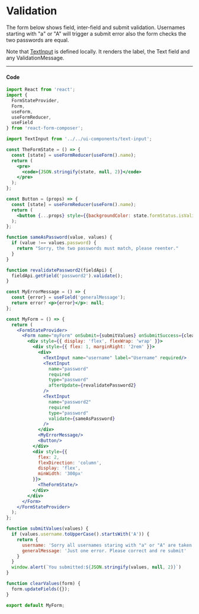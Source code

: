 # Validation
The form below shows field, inter-field and submit validation. Usernames starting with "a" or "A" will trigger a submit error also the form checks the two passwords are equal.

Note that [TextInput](https://github.com/chrisfield/react-form-composer/blob/master/stories/ui-components/text-input.jsx) is defined locally. It renders the label, the Text field and any ValidationMessage.

<!-- STORY -->

---
#### Code
```jsx
import React from 'react';
import {
  FormStateProvider,
  Form,
  useForm,
  useFormReducer,
  useField
} from 'react-form-composer';

import TextInput from '../../ui-components/text-input';

const TheFormState = () => {
  const [state] = useFormReducer(useForm().name);
  return (
    <pre>
      <code>{JSON.stringify(state, null, 2)}</code>
    </pre>
  );
};

const Button = (props) => {
  const [state] = useFormReducer(useForm().name);
  return (
    <button {...props} style={{backgroundColor: state.formStatus.isValid? 'green': 'cyan'}} >Submit</button>
  );
};

function sameAsPassword(value, values) {
  if (value !== values.password) {
    return "Sorry, the two passwords must match, please reenter."
  }
}

function revalidatePassword2(fieldApi) {
  fieldApi.getField('password2').validate();
}

const MyErrorMessage = () => {
  const {error} = useField('generalMessage');
  return error? <p>{error}</p>: null;  
};

const MyForm = () => {
  return (
    <FormStateProvider>
      <Form name="myForm" onSubmit={submitValues} onSubmitSuccess={clearValues}>
        <div style={{ display: 'flex', flexWrap: 'wrap' }}>
          <div style={{ flex: 1, marginRight: '2rem' }}>
            <div>
              <TextInput name="username" label="Username" required/>
              <TextInput
                name="password"
                required
                type="password"
                afterUpdate={revalidatePassword2}
              />
              <TextInput
                name="password2"
                required
                type="password"
                validate={sameAsPassword}
              />
            </div>
            <MyErrorMessage/>
            <Button/>
          </div>
          <div style={{
            flex: 2,
            flexDirection: 'column',
            display: 'flex',
            minWidth: '300px'
          }}>
            <TheFormState/> 
          </div>
        </div>
      </Form>
    </FormStateProvider>
  );
};

function submitValues(values) {
  if (values.username.toUpperCase().startsWith('A')) {
    return {
      username: 'Sorry all usernames staring with "a" or "A" are taken',
      generalMessage: 'Just one error. Please correct and re submit'
    }
  }
  window.alert(`You submitted:${JSON.stringify(values, null, 2)}`)
}

function clearValues(form) {
  form.updateFields({});
}

export default MyForm;
```

